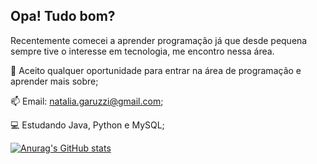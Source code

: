 ## Opa! Tudo bom?

Recentemente comecei a aprender programação já que desde pequena sempre tive o interesse em tecnologia, me encontro nessa área. 

📍 Aceito qualquer oportunidade para entrar na área de programação e aprender mais sobre; 

📫 Email: natalia.garuzzi@gmail.com; 
  
💻 Estudando Java, Python e MySQL; 

<!--

-->

[![Anurag's GitHub stats](https://github-readme-stats.vercel.app/apiNatGCanuraghazra)](https://github.com/anuraghazra/github-readme-stats)

